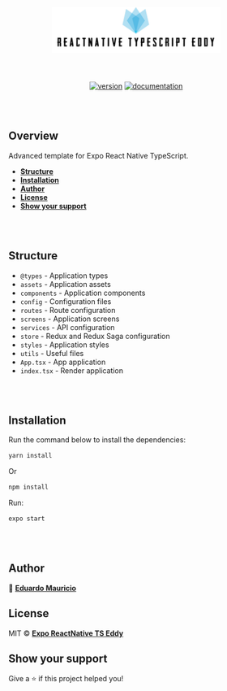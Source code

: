 <h1 align="center">
 <img src="docs/logo.png" height="90" alt="expo-reactnative-ts-eddy" />
</h1>

<br>

<div align="center">

[![version](https://img.shields.io/badge/version-2.0.1-blue.svg)](https://github.com/therealeddy/expo-reactnative-ts-eddy/releases)<space><space>
[![documentation](https://img.shields.io/badge/documentation-yes-brightgreen.svg)](#overview)

</div>

<br><br>

## Overview

Advanced template for Expo React Native TypeScript.

- **[Structure](#structure)**
- **[Installation](#installation)**
- **[Author](#author)**
- **[License](#license)**
- **[Show your support](#show-your-support)**


<br><br>

## Structure

- ```@types``` - Application types
- ```assets``` - Application assets
- ```components``` - Application components
- ```config``` - Configuration files
- ```routes``` - Route configuration
- ```screens``` - Application screens
- ```services``` - API configuration
- ```store``` - Redux and Redux Saga configuration
- ```styles``` - Application styles
- ```utils``` - Useful files
- ```App.tsx``` - App application
- ```index.tsx``` - Render application

<br><br>

## Installation

Run the command below to install the dependencies:

```sh
yarn install
```

Or

```sh
npm install
```

Run:

```sh
expo start
```

<br><br>

## Author

👤 **[Eduardo Mauricio](https://github.com/therealeddy)**

## License

MIT © **[Expo ReactNative TS Eddy](LICENSE)**

## Show your support

Give a ⭐️ if this project helped you!
